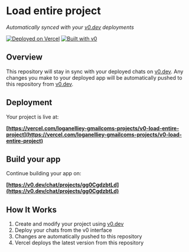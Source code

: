 # Load entire project

*Automatically synced with your [v0.dev](https://v0.dev) deployments*

[![Deployed on Vercel](https://img.shields.io/badge/Deployed%20on-Vercel-black?style=for-the-badge&logo=vercel)](https://vercel.com/loganelliey-gmailcoms-projects/v0-load-entire-project)
[![Built with v0](https://img.shields.io/badge/Built%20with-v0.dev-black?style=for-the-badge)](https://v0.dev/chat/projects/gg0CgdzbtLd)

## Overview

This repository will stay in sync with your deployed chats on [v0.dev](https://v0.dev).
Any changes you make to your deployed app will be automatically pushed to this repository from [v0.dev](https://v0.dev).

## Deployment

Your project is live at:

**[https://vercel.com/loganelliey-gmailcoms-projects/v0-load-entire-project](https://vercel.com/loganelliey-gmailcoms-projects/v0-load-entire-project)**

## Build your app

Continue building your app on:

**[https://v0.dev/chat/projects/gg0CgdzbtLd](https://v0.dev/chat/projects/gg0CgdzbtLd)**

## How It Works

1. Create and modify your project using [v0.dev](https://v0.dev)
2. Deploy your chats from the v0 interface
3. Changes are automatically pushed to this repository
4. Vercel deploys the latest version from this repository